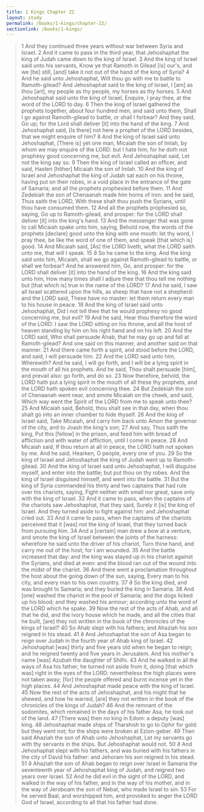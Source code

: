 ```yaml
---
title: 1 Kings Chapter 22
layout: study
permalink: /books/1-kings/chapter-22/
sectionlink: /books/1-kings/
---
```


> 1 And they continued three years without war between Syria and Israel.
> 2 And it came to pass in the third year, that Jehoshaphat the king of Judah came down to the king of Israel.
> 3 And the king of Israel said unto his servants, Know ye that Ramoth in Gilead [is] our's, and we [be] still, [and] take it not out of the hand of the king of Syria?
> 4 And he said unto Jehoshaphat, Wilt thou go with me to battle to Ramoth-gilead? And Jehoshaphat said to the king of Israel, I [am] as thou [art], my people as thy people, my horses as thy horses.
> 5 And Jehoshaphat said unto the king of Israel, Enquire, I pray thee, at the word of the LORD to day.
> 6 Then the king of Israel gathered the prophets together, about four hundred men, and said unto them, Shall I go against Ramoth-gilead to battle, or shall I forbear? And they said, Go up; for the Lord shall deliver [it] into the hand of the king.
> 7 And Jehoshaphat said, [Is there] not here a prophet of the LORD besides, that we might enquire of him?
> 8 And the king of Israel said unto Jehoshaphat, [There is] yet one man, Micaiah the son of Imlah, by whom we may enquire of the LORD: but I hate him; for he doth not prophesy good concerning me, but evil. And Jehoshaphat said, Let not the king say so.
> 9 Then the king of Israel called an officer, and said, Hasten [hither] Micaiah the son of Imlah.
> 10 And the king of Israel and Jehoshaphat the king of Judah sat each on his throne, having put on their robes, in a void place in the entrance of the gate of Samaria; and all the prophets prophesied before them.
> 11 And Zedekiah the son of Chenaanah made him horns of iron: and he said, Thus saith the LORD, With these shalt thou push the Syrians, until thou have consumed them.
> 12 And all the prophets prophesied so, saying, Go up to Ramoth-gilead, and prosper: for the LORD shall deliver [it] into the king's hand.
> 13 And the messenger that was gone to call Micaiah spake unto him, saying, Behold now, the words of the prophets [declare] good unto the king with one mouth: let thy word, I pray thee, be like the word of one of them, and speak [that which is] good.
> 14 And Micaiah said, [As] the LORD liveth, what the LORD saith unto me, that will I speak.
> 15 ∂ So he came to the king. And the king said unto him, Micaiah, shall we go against Ramoth-gilead to battle, or shall we forbear? And he answered him, Go, and prosper: for the LORD shall deliver [it] into the hand of the king.
> 16 And the king said unto him, How many times shall I adjure thee that thou tell me nothing but [that which is] true in the name of the LORD?
> 17 And he said, I saw all Israel scattered upon the hills, as sheep that have not a shepherd: and the LORD said, These have no master: let them return every man to his house in peace.
> 18 And the king of Israel said unto Jehoshaphat, Did I not tell thee that he would prophesy no good concerning me, but evil?
> 19 And he said, Hear thou therefore the word of the LORD: I saw the LORD sitting on his throne, and all the host of heaven standing by him on his right hand and on his left.
> 20 And the LORD said, Who shall persuade Ahab, that he may go up and fall at Ramoth-gilead? And one said on this manner, and another said on that manner.
> 21 And there came forth a spirit, and stood before the LORD, and said, I will persuade him.
> 22 And the LORD said unto him, Wherewith? And he said, I will go forth, and I will be a lying spirit in the mouth of all his prophets. And he said, Thou shalt persuade [him], and prevail also: go forth, and do so.
> 23 Now therefore, behold, the LORD hath put a lying spirit in the mouth of all these thy prophets, and the LORD hath spoken evil concerning thee.
> 24 But Zedekiah the son of Chenaanah went near, and smote Micaiah on the cheek, and said, Which way went the Spirit of the LORD from me to speak unto thee?
> 25 And Micaiah said, Behold, thou shalt see in that day, when thou shalt go into an inner chamber to hide thyself.
> 26 And the king of Israel said, Take Micaiah, and carry him back unto Amon the governor of the city, and to Joash the king's son;
> 27 And say, Thus saith the king, Put this [fellow] in the prison, and feed him with bread of affliction and with water of affliction, until I come in peace.
> 28 And Micaiah said, If thou return at all in peace, the LORD hath not spoken by me. And he said, Hearken, O people, every one of you.
> 29 So the king of Israel and Jehoshaphat the king of Judah went up to Ramoth-gilead.
> 30 And the king of Israel said unto Jehoshaphat, I will disguise myself, and enter into the battle; but put thou on thy robes. And the king of Israel disguised himself, and went into the battle.
> 31 But the king of Syria commanded his thirty and two captains that had rule over his chariots, saying, Fight neither with small nor great, save only with the king of Israel.
> 32 And it came to pass, when the captains of the chariots saw Jehoshaphat, that they said, Surely it [is] the king of Israel. And they turned aside to fight against him: and Jehoshaphat cried out.
> 33 And it came to pass, when the captains of the chariots perceived that it [was] not the king of Israel, that they turned back from pursuing him.
> 34 And a [certain] man drew a bow at a venture, and smote the king of Israel between the joints of the harness: wherefore he said unto the driver of his chariot, Turn thine hand, and carry me out of the host; for I am wounded.
> 35 And the battle increased that day: and the king was stayed up in his chariot against the Syrians, and died at even: and the blood ran out of the wound into the midst of the chariot.
> 36 And there went a proclamation throughout the host about the going down of the sun, saying, Every man to his city, and every man to his own country.
> 37 ∂ So the king died, and was brought to Samaria; and they buried the king in Samaria.
> 38 And [one] washed the chariot in the pool of Samaria; and the dogs licked up his blood; and they washed his armour; according unto the word of the LORD which he spake.
> 39 Now the rest of the acts of Ahab, and all that he did, and the ivory house which he made, and all the cities that he built, [are] they not written in the book of the chronicles of the kings of Israel?
> 40 So Ahab slept with his fathers; and Ahaziah his son reigned in his stead.
> 41 ∂ And Jehoshaphat the son of Asa began to reign over Judah in the fourth year of Ahab king of Israel.
> 42 Jehoshaphat [was] thirty and five years old when he began to reign; and he reigned twenty and five years in Jerusalem. And his mother's name [was] Azubah the daughter of Shilhi.
> 43 And he walked in all the ways of Asa his father; he turned not aside from it, doing [that which was] right in the eyes of the LORD: nevertheless the high places were not taken away; [for] the people offered and burnt incense yet in the high places.
> 44 And Jehoshaphat made peace with the king of Israel.
> 45 Now the rest of the acts of Jehoshaphat, and his might that he shewed, and how he warred, [are] they not written in the book of the chronicles of the kings of Judah?
> 46 And the remnant of the sodomites, which remained in the days of his father Asa, he took out of the land.
> 47 [There was] then no king in Edom: a deputy [was] king.
> 48 Jehoshaphat made ships of Tharshish to go to Ophir for gold: but they went not; for the ships were broken at Ezion-geber.
> 49 Then said Ahaziah the son of Ahab unto Jehoshaphat, Let my servants go with thy servants in the ships. But Jehoshaphat would not.
> 50 ∂ And Jehoshaphat slept with his fathers, and was buried with his fathers in the city of David his father: and Jehoram his son reigned in his stead.
> 51 ∂ Ahaziah the son of Ahab began to reign over Israel in Samaria the seventeenth year of Jehoshaphat king of Judah, and reigned two years over Israel.
> 52 And he did evil in the sight of the LORD, and walked in the way of his father, and in the way of his mother, and in the way of Jeroboam the son of Nebat, who made Israel to sin:
> 53 For he served Baal, and worshipped him, and provoked to anger the LORD God of Israel, according to all that his father had done.
